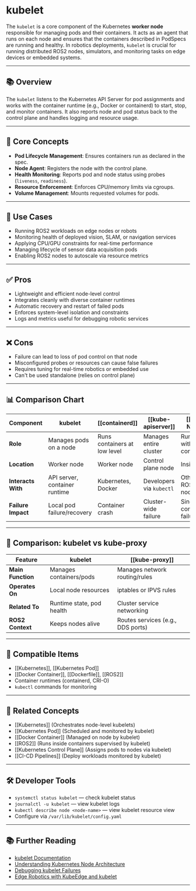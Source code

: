 # kubelet

The `kubelet` is a core component of the Kubernetes **worker node** responsible for managing pods and their containers. It acts as an agent that runs on each node and ensures that the containers described in PodSpecs are running and healthy. In robotics deployments, `kubelet` is crucial for running distributed ROS2 nodes, simulators, and monitoring tasks on edge devices or embedded systems.

---

## 📚 Overview

The `kubelet` listens to the Kubernetes API Server for pod assignments and works with the container runtime (e.g., Docker or containerd) to start, stop, and monitor containers. It also reports node and pod status back to the control plane and handles logging and resource usage.

---

## 🧠 Core Concepts

- **Pod Lifecycle Management**: Ensures containers run as declared in the spec.
- **Node Agent**: Registers the node with the control plane.
- **Health Monitoring**: Reports pod and node status using probes (`liveness`, `readiness`).
- **Resource Enforcement**: Enforces CPU/memory limits via cgroups.
- **Volume Management**: Mounts requested volumes for pods.

---

## 🧰 Use Cases

- Running ROS2 workloads on edge nodes or robots
- Monitoring health of deployed vision, SLAM, or navigation services
- Applying CPU/GPU constraints for real-time performance
- Managing lifecycle of sensor data acquisition pods
- Enabling ROS2 nodes to autoscale via resource metrics

---

## ✅ Pros

- Lightweight and efficient node-level control
- Integrates cleanly with diverse container runtimes
- Automatic recovery and restart of failed pods
- Enforces system-level isolation and constraints
- Logs and metrics useful for debugging robotic services

---

## ❌ Cons

- Failure can lead to loss of pod control on that node
- Misconfigured probes or resources can cause false failures
- Requires tuning for real-time robotics or embedded use
- Can't be used standalone (relies on control plane)

---

## 📊 Comparison Chart

| Component     | kubelet                         | [[containerd]]                     | [[kube-apiserver]]                  | [[ROS2 Node]]               |
|---------------|----------------------------------|----------------------------------|----------------------------------|--------------------------|
| **Role**      | Manages pods on a node           | Runs containers at low level     | Manages entire cluster           | Runs within container    |
| **Location**  | Worker node                      | Worker node                     | Control plane node               | Inside pod               |
| **Interacts With** | API server, container runtime | Kubernetes, Docker               | Developers via `kubectl`         | Other ROS2 nodes         |
| **Failure Impact** | Local pod failure/recovery    | Container crash                  | Cluster-wide failure             | Single component failure |

---

## 🤖 Comparison: kubelet vs kube-proxy

| Feature             | kubelet                        | [[kube-proxy]]                      |
|---------------------|----------------------------------|----------------------------------|
| **Main Function**   | Manages containers/pods         | Manages network routing/rules   |
| **Operates On**     | Local node resources            | iptables or IPVS rules           |
| **Related To**      | Runtime state, pod health       | Cluster service networking       |
| **ROS2 Context**    | Keeps nodes alive               | Routes services (e.g., DDS ports)|

---

## 🔧 Compatible Items

- [[Kubernetes]], [[Kubernetes Pod]]
- [[Docker Container]], [[Dockerfile]], [[ROS2]]
- Container runtimes (containerd, CRI-O)
- `kubectl` commands for monitoring

---

## 🔗 Related Concepts

- [[Kubernetes]] (Orchestrates node-level kubelets)
- [[Kubernetes Pod]] (Scheduled and monitored by kubelet)
- [[Docker Container]] (Managed on node by kubelet)
- [[ROS2]] (Runs inside containers supervised by kubelet)
- [[Kubernetes Control Plane]] (Assigns pods to nodes via kubelet)
- [[CI-CD Pipelines]] (Deploy workloads monitored by kubelet)

---

## 🛠 Developer Tools

- `systemctl status kubelet` — check kubelet status
- `journalctl -u kubelet` — view kubelet logs
- `kubectl describe node <node-name>` — view kubelet resource view
- Configure via `/var/lib/kubelet/config.yaml`

---

## 📚 Further Reading

- [kubelet Documentation](https://kubernetes.io/docs/reference/command-line-tools-reference/kubelet/)
- [Understanding Kubernetes Node Architecture](https://kubernetes.io/docs/concepts/architecture/nodes/)
- [Debugging kubelet Failures](https://learnk8s.io/debugging-kubelet)
- [Edge Robotics with KubeEdge and kubelet](https://kubeedge.io)

---
